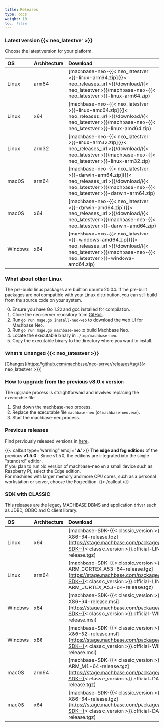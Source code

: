 ```yaml
---
title: Releases
type: docs
weight: 10
toc: false
---
```



### Latest version {{< neo_latestver >}}

Choose the latest version for your platform.

| OS         | Architecture   |  Download |
|:-----------|:---------------|:----------|
| Linux      | arm64          | [machbase-neo-{{< neo_latestver >}}-linux-arm64.zip]({{< neo_releases_url >}}/download/{{< neo_latestver >}}/machbase-neo-{{< neo_latestver >}}-linux-arm64.zip)   |
| Linux      | x64            | [machbase-neo-{{< neo_latestver >}}-linux-amd64.zip]({{< neo_releases_url >}}/download/{{< neo_latestver >}}/machbase-neo-{{< neo_latestver >}}-linux-amd64.zip)   |
| Linux      | arm32          | [machbase-neo-{{< neo_latestver >}}-linux-arm32.zip]({{< neo_releases_url >}}/download/{{< neo_latestver >}}/machbase-neo-{{< neo_latestver >}}-linux-arm32.zip)   |
| macOS      | arm64          | [machbase-neo-{{< neo_latestver >}}-darwin-arm64.zip]({{< neo_releases_url >}}/download/{{< neo_latestver >}}/machbase-neo-{{< neo_latestver >}}-darwin-arm64.zip) |
| macOS      | x64            | [machbase-neo-{{< neo_latestver >}}-darwin-amd64.zip]({{< neo_releases_url >}}/download/{{< neo_latestver >}}/machbase-neo-{{< neo_latestver >}}-darwin-amd64.zip) |
| Windows    | x64     | [machbase-neo-{{< neo_latestver >}}-windows-amd64.zip]({{< neo_releases_url >}}/download/{{< neo_latestver >}}/machbase-neo-{{< neo_latestver >}}-windows-amd64.zip) |

### What about other Linux

The pre-build linux packages are built on ubuntu 20.04.
If the pre-built packages are not compatible with your Linux distribution, you can still build from the source code on your system.

0. Ensure you have Go 1.23 and gcc installed for compilation.
1. Clone the neo-server repository from [GitHub](https://github.com/machbase/neo-server).
2. Run `go run mage.go install-neo-web` to download the web UI for Machbase Neo.
3. Run `go run mage.go machbase-neo` to build Machbase Neo.
4. Locate the executable binary in `./tmp/machbase-neo`.
5. Copy the executable binary to the directory where you want to install.

### What's Changed {{< neo_latestver >}}

[Changes](https://github.com/machbase/neo-server/releases/tag/{{< neo_latestver >}})

### How to upgrade from the previous v8.0.x version

The upgrade process is straightforward and involves replacing the executable file.

1. Shut down the machbase-neo process.
2. Replace the executable file `machbase-neo` (or `machbase-neo.exe`).
3. Start the machbase-neo process.

### Previous releases

Find previously released versions in [here](https://github.com/machbase/neo-server/releases).


{{< callout type="warning" emoji="⚠️">}}
**The edge and fog editions** of the previous **v1.5.0** -
Since v1.5.0, the editions are integrated into the single "standard" edition.<br/>
If you plan to run old version of machbase-neo on a small device such as Raspberry Pi, select the Edge edition.<br/>
For machines with larger memory and more CPU cores, such as a personal workstation or server, choose the Fog edition.
{{< /callout >}}

### SDK with CLASSIC

This releases are the legacy MACHBASE DBMS and application driver such as JDBC, ODBC and C client library.

| OS         | Architecture   |  Download |
|:-----------|:---------------|:----------|
| Linux      | x64            | [machbase-SDK-{{< classic_version >}}.official-LINUX-X86-64-release.tgz](https://stage.machbase.com/package/download/machbase-SDK-{{< classic_version >}}.official-LINUX-X86-64-release.tgz) |
| Linux      | arm64          | [machbase-SDK-{{< classic_version >}}.official-LINUX-ARM_CORTEX_A53-64-release.tgz](https://stage.machbase.com/package/download/machbase-SDK-{{< classic_version >}}.official-LINUX-ARM_CORTEX_A53-64-release.tgz) |
| Windows    | x64            | [machbase-SDK-{{< classic_version >}}.official-WINDOWS-X86-64-release.msi](https://stage.machbase.com/package/download/machbase-SDK-{{< classic_version >}}.official-WINDOWS-X86-64-release.msi)
| Windows    | x86            | [machbase-SDK-{{< classic_version >}}.official-WINDOWS-X86-32-release.msi](https://stage.machbase.com/package/download/machbase-SDK-{{< classic_version >}}.official-WINDOWS-X86-32-release.msi) |
| macOS      | arm64          | [machbase-SDK-{{< classic_version >}}.official-DARWIN-ARM_M1-64-release.tgz](https://stage.machbase.com/package/download/machbase-SDK-{{< classic_version >}}.official-DARWIN-ARM_M1-64-release.tgz) |
| macOS      | x64            | [machbase-SDK-{{< classic_version >}}.official-DARWIN-X86-64-release.tgz](https://stage.machbase.com/package/download/machbase-SDK-{{< classic_version >}}.official-DARWIN-X86-64-release.tgz) |